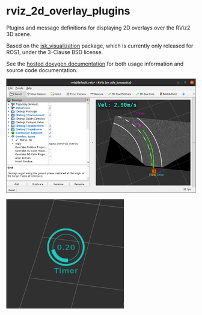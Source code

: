# rviz_2d_overlay_plugins

Plugins and message definitions for displaying 2D overlays over the
RViz2 3D scene.

Based on the [jsk_visualization](https://github.com/jsk-ros-pkg/jsk_visualization)
package, which is currently only released for ROS1, under the 3-Clause BSD license.

See the [hosted doxygen documentation](https://docs.ros.org/en/rolling/p/rviz_2d_overlay_plugins) for both usage
information and source code documentation.

![Screenshot showing the robot velocity as an overlay above the RViz 3D Scene, as well as the expanded properties of the plugin](rviz_2d_overlay_plugins/doc/screenshot_vel_overlay.png)

![Screenshot showing the PieChartDisplay, a circular gauge](rviz_2d_overlay_plugins/doc/screenshot_PieChartDisplay.png)
